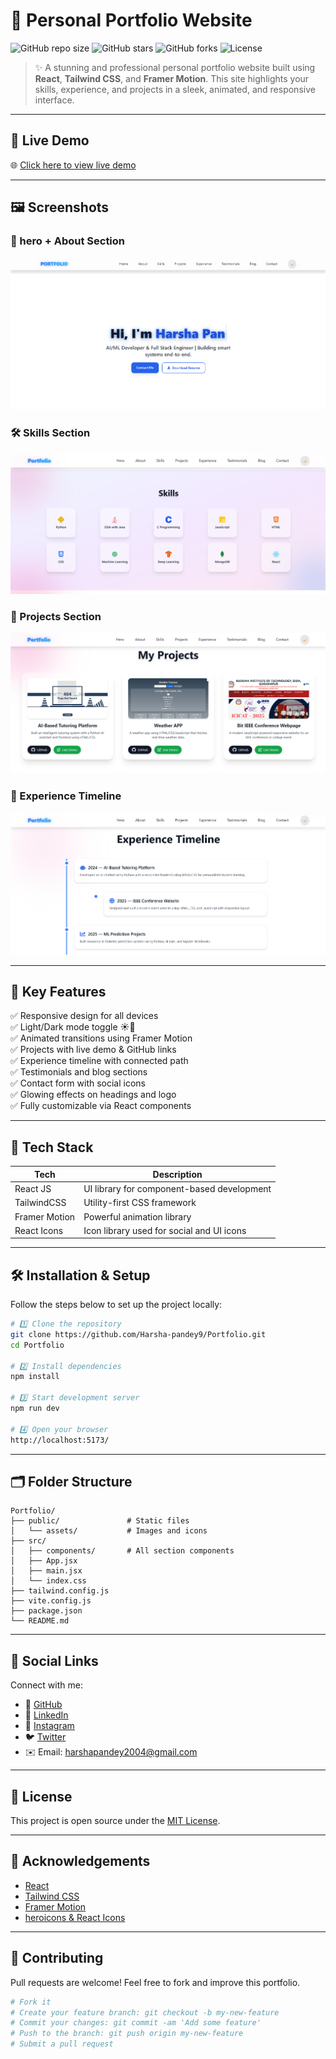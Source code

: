 # 🚀 Personal Portfolio Website

![GitHub repo size](https://img.shields.io/github/repo-size/Adarsh130/Portfolio?color=blue&style=flat-square)
![GitHub stars](https://img.shields.io/github/stars/Adarsh130/Portfolio?style=flat-square)
![GitHub forks](https://img.shields.io/github/forks/Adarsh130/Portfolio?style=flat-square)
![License](https://img.shields.io/github/license/Adarsh130/Portfolio?style=flat-square)

> ✨ A stunning and professional personal portfolio website built using **React**, **Tailwind CSS**, and **Framer Motion**. This site highlights your skills, experience, and projects in a sleek, animated, and responsive interface.

---

## 📸 Live Demo

🌐 [Click here to view live demo](https://harshapandey-2004.vercel.app/)

---

## 🖼️ Screenshots

### 🔷 hero + About Section  
![hero and About](./readme-assets/home.png)


### 🛠️ Skills Section  
![Skills](./readme-assets/skills.png)


### 📂 Projects Section  
![Projects](./readme-assets/projects.png)


### 🧩 Experience Timeline  
![Experience](./readme-assets/Experience.png)


---

## 🧩 Key Features

✅ Responsive design for all devices  
✅ Light/Dark mode toggle ☀️🌙  
✅ Animated transitions using Framer Motion  
✅ Projects with live demo & GitHub links  
✅ Experience timeline with connected path  
✅ Testimonials and blog sections  
✅ Contact form with social icons  
✅ Glowing effects on headings and logo  
✅ Fully customizable via React components

---

## 🔧 Tech Stack

| Tech       | Description                   |
|------------|-------------------------------|
| React JS   | UI library for component-based development |
| TailwindCSS | Utility-first CSS framework    |
| Framer Motion | Powerful animation library     |
| React Icons  | Icon library used for social and UI icons |

---

## 🛠️ Installation & Setup

Follow the steps below to set up the project locally:

```bash
# 1️⃣ Clone the repository
git clone https://github.com/Harsha-pandey9/Portfolio.git
cd Portfolio

# 2️⃣ Install dependencies
npm install

# 3️⃣ Start development server
npm run dev

# 4️⃣ Open your browser
http://localhost:5173/
```

---

## 🗂️ Folder Structure

```
Portfolio/
├── public/               # Static files
│   └── assets/           # Images and icons
├── src/
│   ├── components/       # All section components
│   ├── App.jsx
│   ├── main.jsx
│   └── index.css
├── tailwind.config.js
├── vite.config.js
├── package.json
└── README.md
```

---

## 🔗 Social Links

Connect with me:

- 🔗 [GitHub](https://github.com/Harsha-pandey9)
- 💼 [LinkedIn](https://linkedin.com/in/harsha-pandey-399025234)
- 📸 [Instagram](https://instagram.com/your_username)
- 🐦 [Twitter](https://twitter.com/your_username)
- ✉️ Email: harshapandey2004@gmail.com

---

## 📜 License

This project is open source under the [MIT License](LICENSE).

---

## 🙌 Acknowledgements

- [React](https://react.dev/)
- [Tailwind CSS](https://tailwindcss.com/)
- [Framer Motion](https://www.framer.com/motion/)
- [heroicons & React Icons](https://react-icons.github.io/react-icons/)

---

## 🧠 Contributing

Pull requests are welcome! Feel free to fork and improve this portfolio.

```bash
# Fork it
# Create your feature branch: git checkout -b my-new-feature
# Commit your changes: git commit -am 'Add some feature'
# Push to the branch: git push origin my-new-feature
# Submit a pull request
```
